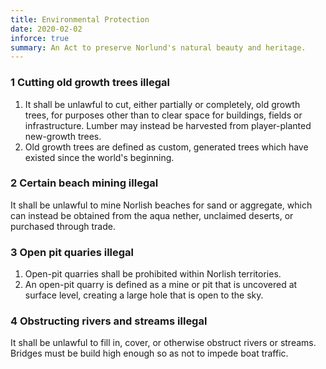 ```yaml
---
title: Environmental Protection
date: 2020-02-02
inforce: true
summary: An Act to preserve Norlund's natural beauty and heritage.
---
```


### 1 Cutting old growth trees illegal

1. It shall be unlawful to cut, either partially or completely, old growth trees, for purposes other than to clear space for buildings, fields or infrastructure. Lumber may instead be harvested from player-planted new-growth trees.
2. Old growth trees are defined as custom, generated trees which have existed since the world's beginning.

### 2 Certain beach mining illegal

It shall be unlawful to mine Norlish beaches for sand or aggregate, which can instead be obtained from the aqua nether, unclaimed deserts, or purchased through trade.

### 3 Open pit quaries illegal

1. Open-pit quarries shall be prohibited within Norlish territories.
2. An open-pit quarry is defined as a mine or pit that is uncovered at surface level, creating a large hole that is open to the sky.

### 4 Obstructing rivers and streams illegal

It shall be unlawful to fill in, cover, or otherwise obstruct rivers or streams. Bridges must be build high enough so as not to impede boat traffic.